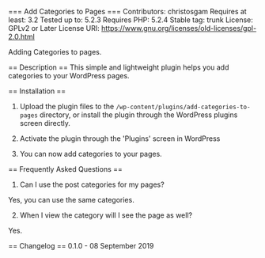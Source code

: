 === Add Categories to Pages ===
Contributors: christosgam
Requires at least: 3.2 
Tested up to: 5.2.3
Requires PHP: 5.2.4 
Stable tag: trunk
License: GPLv2 or Later
License URI: https://www.gnu.org/licenses/old-licenses/gpl-2.0.html

Adding Categories to pages.

== Description ==
This simple and lightweight plugin helps you add categories to your WordPress pages.

== Installation ==
1. Upload the plugin files to the `/wp-content/plugins/add-categories-to-pages` directory, or install the plugin through the WordPress plugins screen directly.

2. Activate the plugin through the \'Plugins\' screen in WordPress

3. You can now add categories to your pages.

== Frequently Asked Questions ==
1. Can I use the post categories for my pages?

Yes, you can use the same categories.

2. When I view the category will I see the page as well?

Yes.



== Changelog ==
0.1.0 - 08 September 2019
